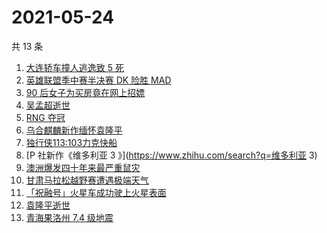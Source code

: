 # 2021-05-24

共 13 条

<!-- BEGIN -->
<!-- 最后更新时间 Mon May 24 2021 14:11:03 GMT+0800 (China Standard Time) -->

1. [大连轿车撞人逃逸致 5 死](https://www.zhihu.com/search?q=大连车祸)
2. [英雄联盟季中赛半决赛 DK 险胜 MAD](https://www.zhihu.com/search?q=英雄联盟)
3. [90 后女子为买房竟在网上招嫖](https://www.zhihu.com/search?q=杭州买房)
4. [吴孟超逝世](https://www.zhihu.com/search?q=吴孟超)
5. [RNG 夺冠](https://www.zhihu.com/search?q=rng)
6. [乌合麒麟新作缅怀袁隆平](https://www.zhihu.com/search?q=乌合麒麟新作)
7. [独行侠113:103力克快船](https://www.zhihu.com/search?q=独行侠)
8. [P 社新作《维多利亚 3 》](https://www.zhihu.com/search?q=维多利亚 3)
9. [澳洲爆发四十年来最严重鼠灾](https://www.zhihu.com/search?q=澳大利亚鼠灾)
10. [甘肃马拉松越野赛遭遇极端天气](https://www.zhihu.com/search?q=甘肃马拉松)
11. [「祝融号」火星车成功驶上火星表面](https://www.zhihu.com/search?q=祝融号)
12. [袁隆平逝世](https://www.zhihu.com/search?q=袁隆平)
13. [青海果洛州 7.4 级地震](https://www.zhihu.com/search?q=青海地震)

<!-- END -->
